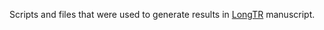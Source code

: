 Scripts and files that were used to generate results in [LongTR](https://genomebiology.biomedcentral.com/articles/10.1186/s13059-024-03319-2) manuscript. 
